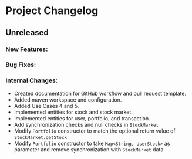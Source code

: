 # Project Changelog

## Unreleased

### New Features:

### Bug Fixes:

### Internal Changes:

- Created documentation for GitHub workflow and pull request template.
- Added maven workspace and configuration.
- Added Use Cases 4 and 5.
- Implemented entities for stock and stock market.
- Implemented entities for user, portfolio, and transaction.
- Add synchronization checks and null checks in `StockMarket`
- Modify `Portfolio` constructor to match the optional return value of `StockMarket.getStock`
- Modify `Portfolio` constructor to take `Map<String, UserStock>` as parameter and remove synchronization with `StockMarket` data
